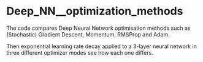 # Deep_NN__optimization_methods

The code compares Deep Neural Network optimisation methods such as (Stochastic) Gradient Descent, Momentum, RMSProp and Adam.

Then exponential learning rate decay applied to a 3-layer neural network in three different optimizer modes see how each one differs.
